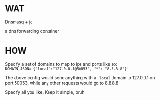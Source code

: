# WAT

Dnsmasq + jq

a dns forwarding container

# HOW

Specify a set of domains to map to ips and ports like so:
`DOMAIN_JSON='{"local":"127.0.0.1@50053", "*": "8.8.8.8"}'`

The above config would send anything with a `.local` domain to 127.0.0.1 on
port 50053, while any other requests would go to 8.8.8.8

Specify all you like. Keep it simple, bruh
